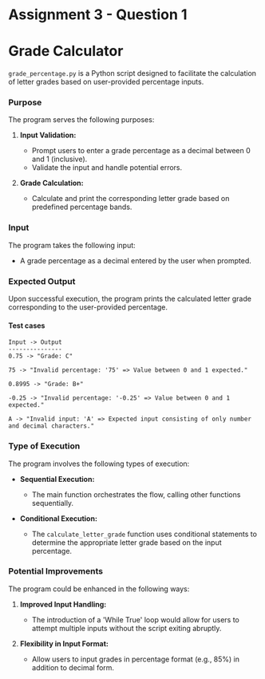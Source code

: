 # Assignment 3 - Question 1

# Grade Calculator

`grade_percentage.py` is a Python script designed to facilitate the calculation of letter grades based on user-provided
percentage inputs.

### Purpose

The program serves the following purposes:

1. **Input Validation:**
    - Prompt users to enter a grade percentage as a decimal between 0 and 1 (inclusive).
    - Validate the input and handle potential errors.

2. **Grade Calculation:**
    - Calculate and print the corresponding letter grade based on predefined percentage bands.

### Input

The program takes the following input:

- A grade percentage as a decimal entered by the user when prompted.

### Expected Output

Upon successful execution, the program prints the calculated letter grade corresponding to the user-provided percentage.

#### Test cases

```pycon
Input -> Output
---------------
0.75 -> "Grade: C" 

75 -> "Invalid percentage: '75' => Value between 0 and 1 expected."

0.8995 -> "Grade: B+"

-0.25 -> "Invalid percentage: '-0.25' => Value between 0 and 1 expected."

A -> "Invalid input: 'A' => Expected input consisting of only number and decimal characters."
```

### Type of Execution

The program involves the following types of execution:

- **Sequential Execution:**
    - The main function orchestrates the flow, calling other functions sequentially.

- **Conditional Execution:**
    - The `calculate_letter_grade` function uses conditional statements to determine the appropriate letter grade based
      on the input percentage.

### Potential Improvements

The program could be enhanced in the following ways:

1. **Improved Input Handling:**
    - The introduction of a 'While True' loop would allow for users to attempt multiple inputs without the script exiting abruptly.

2. **Flexibility in Input Format:**
    - Allow users to input grades in percentage format (e.g., 85%) in addition to decimal form.
